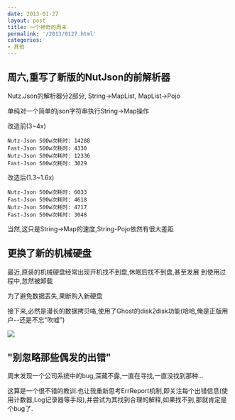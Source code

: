 ```yaml
---
date: 2013-01-27
layout: post
title: 一个神奇的周末
permalink: '/2013/0127.html'
categories:
- 其他
---
```


周六,重写了新版的NutJson的前解析器
--------------------------------

Nutz.Json的解析器分2部分, String->MapList, MapList->Pojo

单纯对一个简单的json字符串执行String->Map操作

改造前(3~4x)

	Nutz-Json 500w次耗时: 14288
	Fast-Json 500w次耗时: 4330
	Nutz-Json 500w次耗时: 12336
	Fast-Json 500w次耗时: 3029

改造后(1.3~1.6x)

	Nutz-Json 500w次耗时: 6033
	Fast-Json 500w次耗时: 4618
	Nutz-Json 500w次耗时: 4717
	Fast-Json 500w次耗时: 3048

当然,这只是String->Map的速度,String-Pojo依然有很大差距

更换了新的机械硬盘
------------------

最近,原装的机械硬盘经常出现开机找不到盘,休眠后找不到盘,甚至发展
到使用过程中,忽然被卸载

为了避免数据丢失,果断购入新硬盘

接下来,必然是漫长的数据拷贝咯,使用了Ghost的disk2disk功能(哈哈,俺是正版用户--还是不忘"吹嘘")

<img src="{{urls.media}}/2013/01/ghost.gif"></img>

"别忽略那些偶发的出错"
--------------------

周末发现一个公司系统中的bug,深藏不露,一直在寻找,一直没找到那种...

这算是一个很不错的教训.也让我重新思考ErrReport机制,即关注每个出错信息(使用计数器,Log记录器等手段),并尝试为其找到合理的解释,如果找不到,那就肯定是个bug了.